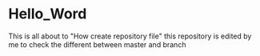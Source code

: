 # Hello_Word
This is all about to "How create repository file"
this repository is edited by me to check the different between master and branch
